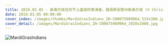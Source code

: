 ```yaml
---
title: 2019.03.05 - 新奥尔良狂欢节上盛装的表演者，路易斯安那州新奥尔良 (© Chris Graythen/Getty Images)
date: 2019.03.05 00:00:00
cover_index: /images/thumbs/MardiGrasIndians_ZH-CN9075989964_533x300.jpg
cover_detail: /images/MardiGrasIndians_ZH-CN9075989964_1920x1080.jpg
---
```


![MardiGrasIndians](/images/MardiGrasIndians_ZH-CN9075989964_1920x1080.jpg)
